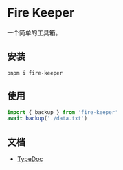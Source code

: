 # Fire Keeper

一个简单的工具箱。

## 安装

```shell
pnpm i fire-keeper
```

## 使用

```typescript
import { backup } from 'fire-keeper'
await backup('./data.txt')
```

## 文档

- [TypeDoc](./docs/README.md)
